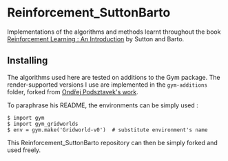 # Reinforcement_SuttonBarto
Implementations of the algorithms and methods learnt throughout the book [Reinforcement Learning : An Introduction](http://incompleteideas.net/book/the-book-2nd.html) by Sutton and Barto.

## Installing
The algorithms used here are tested on additions to the Gym package.
The render-supported versions I use are implemented in the `gym-additions` folder, forked from [Ondřej Podsztavek's work](https://github.com/podondra/gym-gridworlds).

To paraphrase his README, the environments can be simply used :
```
$ import gym
$ import gym_gridworlds
$ env = gym.make('Gridworld-v0')  # substitute environment's name
```

This Reinforcement_SuttonBarto repository can then be simply forked and used freely.
